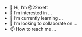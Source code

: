 - 👋 Hi, I’m @22exett
- 👀 I’m interested in ...
- 🌱 I’m currently learning ...
- 💞️ I’m looking to collaborate on ...
- 📫 How to reach me ...

<!---
22exett/22exett is a ✨ special ✨ repository because its `README.md` (this file) appears on your GitHub profile.
You can click the Preview link to take a look at your changes.
--->

